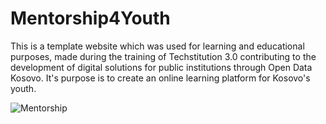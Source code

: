 # Mentorship4Youth
This is a template website which was used for learning and educational purposes, made during the training of Techstitution 3.0 
contributing to the development of digital solutions for public institutions through Open Data Kosovo.
It's purpose is to create an online learning platform for Kosovo's youth.

![Mentorship](https://user-images.githubusercontent.com/44265863/140617364-37d80ea7-8969-406b-bafd-78e2fd607911.jpg)

